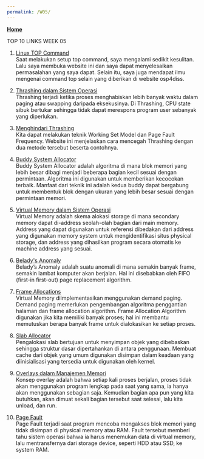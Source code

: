 ```yaml
---
permalink: /W05/
---
```

[**Home**](https://hanifahaputri.github.io/os211/)

TOP 10 LINKS WEEK 05
1. [Linux TOP Command](https://www.howtogeek.com/668986/how-to-use-the-linux-top-command-and-understand-its-output/)<br>
Saat melakukan setup top command, saya mengalami sedikit kesulitan. Lalu saya membuka website ini dan saya dapat menyelesaikan permasalahan yang saya dapat. Selain itu, saya juga mendapat ilmu mengenai command top selain yang diberikan di website osp4diss.

2. [Thrashing dalam Sistem Operasi](https://www.computersciencejunction.in/2018/07/09/thrashing-in-os-html/)<br>
Thrashing terjadi ketika proses menghabiskan lebih banyak waktu dalam paging atau swapping daripada eksekusinya. Di Thrashing, CPU state sibuk bertukar sehingga tidak dapat merespons program user sebanyak yang diperlukan.

3. [Menghindari Thrashing](https://www.geeksforgeeks.org/techniques-to-handle-thrashing/)<br>
Kita dapat melakukan teknik Working Set Model dan Page Fault Frequency. Website ini menjelaskan cara mencegah Thrashing dengan dua metode tersebut beserta contohnya. 

4. [Buddy System Allocator](https://www.geeksforgeeks.org/operating-system-allocating-kernel-memory-buddy-system-slab-system/)<br>
Buddy System Allocator adalah algoritma di mana blok memori yang lebih besar dibagi menjadi beberapa bagian kecil sesuai dengan permintaan. Algoritma ini digunakan untuk memberikan kecocokan terbaik. Manfaat dari teknik ini adalah kedua buddy dapat bergabung untuk membentuk blok dengan ukuran yang lebih besar sesuai dengan permintaan memori.

5. [Virtual Memory dalam Sistem Operasi](https://www.geeksforgeeks.org/virtual-memory-in-operating-system/)<br>
Virtual Memory adalah skema alokasi storage di mana secondary memory dapat di-address seolah-olah bagian dari main memory. Address yang dapat digunakan untuk referensi dibedakan dari address yang digunakan memory system untuk mengidentifikasi situs physical storage, dan address yang dihasilkan program secara otomatis ke machine address yang sesuai.

6. [Belady's Anomaly](https://afteracademy.com/blog/what-is-beladys-anomaly)<br>
Belady’s Anomaly adalah suatu anomali di mana semakin banyak frame, semakin lambat komputer akan berjalan. Hal ini disebabkan oleh FIFO (first-in first-out) page replacement algorithm. 

7. [Frame Allocations](https://www.geeksforgeeks.org/operating-system-allocation-frames/)<br>
Virtual Memory diimplementasikan menggunakan demand paging. Demand paging memerlukan pengembangan algoritma penggantian halaman dan frame allocation algorithm. Frame Allocation Algorithm digunakan jika kita memiliki banyak proses; hal ini membantu memutuskan berapa banyak frame untuk dialokasikan ke setiap proses.

8. [Slab Allocator](https://www.kernel.org/doc/gorman/html/understand/understand011.html)<br>
Pengalokasi slab bertujuan untuk menyimpan objek yang dibebaskan sehingga struktur dasar dipertahankan di antara penggunaan. Membuat cache dari objek yang umum digunakan disimpan dalam keadaan yang diinisialisasi yang tersedia untuk digunakan oleh kernel. 

9. [Overlays dalam Manajemen Memori](https://www.geeksforgeeks.org/overlays-in-memory-management/?ref=lbp)<br>
Konsep overlay adalah bahwa setiap kali proses berjalan, proses tidak akan menggunakan program lengkap pada saat yang sama, ia hanya akan menggunakan sebagian saja. Kemudian bagian apa pun yang kita butuhkan, akan dimuat sekali bagian tersebut saat selesai, lalu kita unload, dan run.

10. [Page Fault](https://techterms.com/definition/page_fault)<br>
Page Fault terjadi saat program mencoba mengakses blok memori yang tidak disimpan di physical memory atau RAM. Fault tersebut memberi tahu sistem operasi bahwa ia harus menemukan data di virtual memory, lalu mentransfernya dari storage device, seperti HDD atau SSD, ke system RAM.
